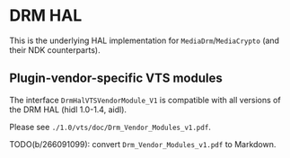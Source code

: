 # DRM HAL

This is the underlying HAL implementation for `MediaDrm`/`MediaCrypto` (and
their NDK counterparts).

## Plugin-vendor-specific VTS modules

The interface `DrmHalVTSVendorModule_V1` is compatible with all versions of the
DRM HAL (hidl 1.0-1.4, aidl).

Please see `./1.0/vts/doc/Drm_Vendor_Modules_v1.pdf`.

TODO(b/266091099): convert `Drm_Vendor_Modules_v1.pdf` to Markdown.